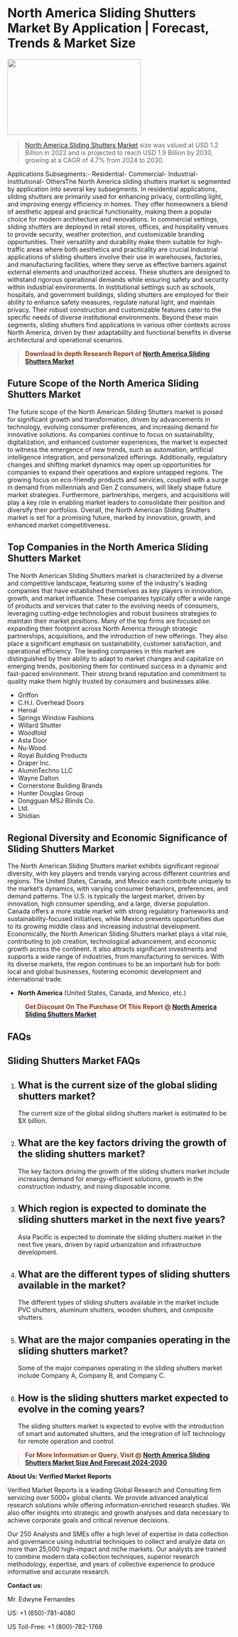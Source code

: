 <p><h1>North America Sliding Shutters Market By Application | Forecast, Trends & Market Size</h1><p><img class="aligncenter size-medium wp-image-105565" src="https://ffe5etoiles.com/wp-content/uploads/2025/01/MST7-300x171.png" alt="" width="300" height="171" /></p><blockquote><p><a href="https://www.verifiedmarketreports.com/download-sample/?rid=295414&utm_source=Github-NA&utm_medium=365" target="_blank">North America Sliding Shutters Market</a> size was valued at USD 1.2 Billion in 2022 and is projected to reach USD 1.9 Billion by 2030, growing at a CAGR of 4.7% from 2024 to 2030.</p></blockquote>Applications Subsegments:- Residential- Commercial- Industrial- Institutional- OthersThe North America sliding shutters market is segmented by application into several key subsegments. In residential applications, sliding shutters are primarily used for enhancing privacy, controlling light, and improving energy efficiency in homes. They offer homeowners a blend of aesthetic appeal and practical functionality, making them a popular choice for modern architecture and renovations. In commercial settings, sliding shutters are deployed in retail stores, offices, and hospitality venues to provide security, weather protection, and customizable branding opportunities. Their versatility and durability make them suitable for high-traffic areas where both aesthetics and practicality are crucial.Industrial applications of sliding shutters involve their use in warehouses, factories, and manufacturing facilities, where they serve as effective barriers against external elements and unauthorized access. These shutters are designed to withstand rigorous operational demands while ensuring safety and security within industrial environments. In institutional settings such as schools, hospitals, and government buildings, sliding shutters are employed for their ability to enhance safety measures, regulate natural light, and maintain privacy. Their robust construction and customizable features cater to the specific needs of diverse institutional environments. Beyond these main segments, sliding shutters find applications in various other contexts across North America, driven by their adaptability and functional benefits in diverse architectural and operational scenarios.</p><blockquote><p><span style="color: #993300;"><strong>Download In depth Research Report of <a href="https://www.verifiedmarketreports.com/download-sample/?rid=295414&utm_source=Github-NA&utm_medium=365">North America Sliding Shutters Market</a></strong></span></p></blockquote><h2>Future Scope of the North America Sliding Shutters Market</h2><p>The future scope of the North American Sliding Shutters market is poised for significant growth and transformation, driven by advancements in technology, evolving consumer preferences, and increasing demand for innovative solutions. As companies continue to focus on sustainability, digitalization, and enhanced customer experiences, the market is expected to witness the emergence of new trends, such as automation, artificial intelligence integration, and personalized offerings. Additionally, regulatory changes and shifting market dynamics may open up opportunities for companies to expand their operations and explore untapped regions. The growing focus on eco-friendly products and services, coupled with a surge in demand from millennials and Gen Z consumers, will likely shape future market strategies. Furthermore, partnerships, mergers, and acquisitions will play a key role in enabling market leaders to consolidate their position and diversify their portfolios. Overall, the North American Sliding Shutters market is set for a promising future, marked by innovation, growth, and enhanced market competitiveness.</p><h2>Top Companies in the North America Sliding Shutters Market</h2><p>The North American Sliding Shutters market is characterized by a diverse and competitive landscape, featuring some of the industry's leading companies that have established themselves as key players in innovation, growth, and market influence. These companies typically offer a wide range of products and services that cater to the evolving needs of consumers, leveraging cutting-edge technologies and robust business strategies to maintain their market positions. Many of the top firms are focused on expanding their footprint across North America through strategic partnerships, acquisitions, and the introduction of new offerings. They also place a significant emphasis on sustainability, customer satisfaction, and operational efficiency. The leading companies in this market are distinguished by their ability to adapt to market changes and capitalize on emerging trends, positioning them for continued success in a dynamic and fast-paced environment. Their strong brand reputation and commitment to quality make them highly trusted by consumers and businesses alike.</p><p><ul><li>Griffon </li><li> C.H.I. Overhead Doors </li><li> Heroal </li><li> Springs Window Fashions </li><li> Willard Shutter </li><li> Woodfold </li><li> Asta Door </li><li> Nu-Wood </li><li> Royal Building Products </li><li> Draper Inc. </li><li> AluminTechno LLC </li><li> Wayne Dalton </li><li> Cornerstone Building Brands </li><li> Hunter Douglas Group </li><li> Dongguan MSJ Blinds Co. </li><li> Ltd. </li><li> Shidian</li></ul></p><h2>Regional Diversity and Economic Significance of Sliding Shutters Market</h2><p>The North American Sliding Shutters market exhibits significant regional diversity, with key players and trends varying across different countries and regions. The United States, Canada, and Mexico each contribute uniquely to the market’s dynamics, with varying consumer behaviors, preferences, and demand patterns. The U.S. is typically the largest market, driven by innovation, high consumer spending, and a large, diverse population. Canada offers a more stable market with strong regulatory frameworks and sustainability-focused initiatives, while Mexico presents opportunities due to its growing middle class and increasing industrial development. Economically, the North American Sliding Shutters market plays a vital role, contributing to job creation, technological advancement, and economic growth across the continent. It also attracts significant investments and supports a wide range of industries, from manufacturing to services. With its diverse markets, the region continues to be an important hub for both local and global businesses, fostering economic development and international trade.</p><ul> <li><strong>North America</strong> (United States, Canada, and Mexico, etc.)</li></ul><blockquote><p><span style="color: #993300;"><strong>Get Discount On The Purchase Of This Report @ <a href="https://www.verifiedmarketreports.com/ask-for-discount/?rid=295414&utm_source=Github-NA&utm_medium=365">North America Sliding Shutters Market</a></strong></span></p></blockquote><h2>FAQs</h2><p> <h2>Sliding Shutters Market FAQs</h1> <ol> <li> <h2>What is the current size of the global sliding shutters market?</div><div></h2> <p>The current size of the global sliding shutters market is estimated to be $X billion.</p> </li> <li> <h2>What are the key factors driving the growth of the sliding shutters market?</div><div></h2> <p>The key factors driving the growth of the sliding shutters market include increasing demand for energy-efficient solutions, growth in the construction industry, and rising disposable income.</p> </li> <li> <h2>Which region is expected to dominate the sliding shutters market in the next five years?</div><div></h2> <p>Asia Pacific is expected to dominate the sliding shutters market in the next five years, driven by rapid urbanization and infrastructure development.</p> </li> <li> <h2>What are the different types of sliding shutters available in the market?</div><div></h2> <p>The different types of sliding shutters available in the market include PVC shutters, aluminum shutters, wooden shutters, and composite shutters.</p> </li> <li> <h2>What are the major companies operating in the sliding shutters market?</div><div></h2> <p>Some of the major companies operating in the sliding shutters market include Company A, Company B, and Company C.</p> </li> <li> <h2>How is the sliding shutters market expected to evolve in the coming years?</div><div></h2> <p>The sliding shutters market is expected to evolve with the introduction of smart and automated shutters, and the integration of IoT technology for remote operation and control.</p> </li> </ol></body></html></p><blockquote><p><span style="color: #993300;"><strong>For More Information or Query, Visit @ <a href="https://www.verifiedmarketreports.com/product/sliding-shutters-market/">North America Sliding Shutters Market Size And Forecast 2024-2030</a></strong></span></p></blockquote><p><strong>About Us: Verified Market Reports</strong></p><p>Verified Market Reports is a leading Global Research and Consulting firm servicing over 5000+ global clients. We provide advanced analytical research solutions while offering information-enriched research studies. We also offer insights into strategic and growth analyses and data necessary to achieve corporate goals and critical revenue decisions.</p><p>Our 250 Analysts and SMEs offer a high level of expertise in data collection and governance using industrial techniques to collect and analyze data on more than 25,000 high-impact and niche markets. Our analysts are trained to combine modern data collection techniques, superior research methodology, expertise, and years of collective experience to produce informative and accurate research.</p><p><strong>Contact us:</strong></p><p>Mr. Edwyne Fernandes</p><p>US: +1 (650)-781-4080</p><p>US Toll-Free: +1 (800)-782-1768</p>
